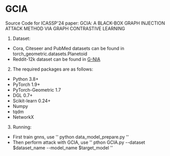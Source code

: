 # GCIA
Source Code for ICASSP'24 paper: GCIA: A BLACK-BOX GRAPH INJECTION ATTACK METHOD VIA GRAPH CONTRASTIVE LEARNING
1. Dataset:
* Cora, Citeseer and PubMed datasets can be found in torch_geometric.datasets.Planetoid  
* Reddit-12k dataset can be found in [G-NIA]([https://pytorch.org](https://github.com/TaoShuchang/G-NIA)https://github.com/TaoShuchang/G-NIA)

2. The required packages are as follows:
* Python 3.8+
* PyTorch 1.9+
* PyTorch-Geometric 1.7
* DGL 0.7+
* Scikit-learn 0.24+
* Numpy
* tqdm
* NetworkX

3. Running:
* First train gnns, use
''
python data_model_prepare.py
''
* Then perform attack with GCIA, use 
''
pthon GCIA.py  --dataset $dataset_name --model_name $target_model
''
